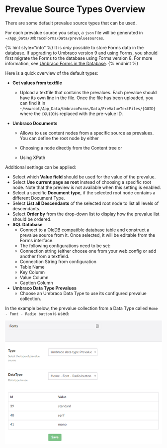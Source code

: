 # Prevalue Source Types Overview

There are some default prevalue source types that can be used.

For each prevalue source you setup, a `json` file will be generated in `~/App_Data/UmbracoForms/Data/prevaluesources`.

{% hint style="info" %}
It is _only_ possible to store Forms data in the database. If upgrading to Umbraco version 9 and using Forms, you should first migrate the Forms to the database using Forms version 8. For more information, see [Umbraco Forms in the Database](../../developer/forms-in-the-database.md).
{% endhint %}

Here is a quick overview of the default types:

* **Get values from textfile**

  * Upload a textfile that contains the prevalues. Each prevalue should have its own line in the file. Once the file has been uploaded, you can find it in `~/wwwroot/App_Data/UmbracoForms/Data/PreValueTextFiles/{GUID}` where the `{GUID}`is replaced with the pre-value ID.
* **Umbraco Documents**

  * Allows to use content nodes from a specific source as prevalues. You can define the root node by either

  * Choosing a node directly from the Content tree or
  * Using XPath

Additional settings can be applied:

  * Select which **Value field** should be used for the value of the prevalue.
  * Select **Use current page as root** instead of choosing a specific root node. Note that the preview is not available when this setting is enabled.
  * Select a specific **Document type**, if the selected root node contains a different Document Type.
  * Select **List all Descendants** of the selected root node to list all levels of descendants.
  * Select **Order by** from the drop-down list to display how the prevalue list should be ordered.
* **SQL Database**
  * Connect to a OleDB compatible database table and construct a prevalue source from it. Once selected, it will be editable from the Forms interface.
  * The following configurations need to be set:
  * Connection string (either choose one from your web.config or add another from a textfield.
  * Connection String from configuration
  * Table Name
  * Key Column
  * Value Column
  * Caption Column
* **Umbraco Data Type Prevalues**
  * Choose an Umbraco Data Type to use its configured prevalue collection.

In the example below, the prevalue collection from a Data Type called `Home - Font - Radio button` is used:

![Data Type prevalues](images/datatype-prevalues.png)
